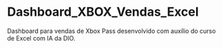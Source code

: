 # Dashboard_XBOX_Vendas_Excel
Dashboard para vendas de Xbox Pass desenvolvido com auxílio do curso de Excel com IA da DIO.
